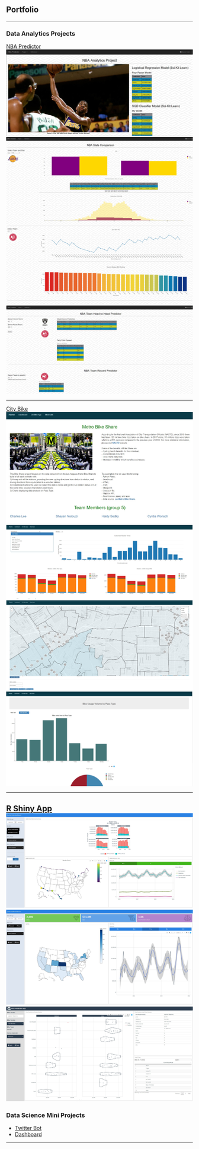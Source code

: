 ## Portfolio

---

### Data Analytics Projects

[NBA Predictor](/nba_project)
<img src="images/nba_pred_1.jpg?raw=true"/>
<img src="images/nba_pred_2.jpg?raw=true"/>
<img src="images/nba_pred_3.jpg?raw=true"/>
<img src="images/nba_pred_4.jpg?raw=true"/>

---
[City Bike](/city_bike) 
<img src="images/city_bike_1.jpg?raw=true"/>
<img src="images/city_bike_2.jpg?raw=true"/>
<img src="images/city_bike_3.jpg?raw=true"/>
<img src="images/city_bike_4.jpg?raw=true"/>

---
[R Shiny App](/r_shiny_web_app)
<img src="images/r_shiny_border_app.jpg?raw=true"/>
<img src="images/r_shiny_flex_dashboard.jpg?raw=true"/>
<img src="images/r_shiny_predict_app.jpg?raw=true"/>
---

### Data Science Mini Projects

- [Twitter Bot](/twitter_bot)
- [Dashboard](/bellybutton_dashboard)

---
